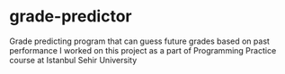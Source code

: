 # grade-predictor
Grade predicting program that can guess future grades based on past performance
I worked on this project as a part of Programming Practice course at Istanbul Sehir University
